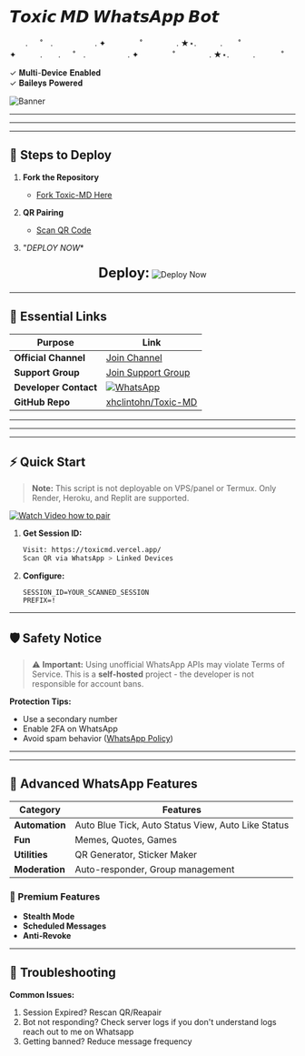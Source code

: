 #  𝙏𝙤𝙭𝙞𝙘 𝙈𝘿 𝙒𝙝𝙖𝙩𝙨𝘼𝙥𝙥 𝘽𝙤𝙩

　　. 　 ˚　.　　　　　 . ✦　　　 　˚　　　　 . ★⋆.　　　.　　˚　　　　✦　　　.　　. 　 ˚　.　　　　　 . ✦　　　 　˚　　　　 . ★⋆.　　　.   　　˚　

✓ 𝐌𝐮𝐥𝐭𝐢-𝐃𝐞𝐯𝐢𝐜𝐞 𝐄𝐧𝐚𝐛𝐥𝐞𝐝  
✓ 𝐁𝐚𝐢𝐥𝐞𝐲𝐬 𝐏𝐨𝐰𝐞𝐫𝐞𝐝 

![Banner](https://i.imgur.com/FkPuFOj.jpeg)

---

---

---

## 🚀 Steps to Deploy  
1. **Fork the Repository**  
   - [Fork Toxic-MD Here](https://github.com/xhclintohn/Toxic-MD/fork)  

2. **QR Pairing**  
   - [Scan QR Code](https://toxicmd.vercel.app/)  


3. "*DEPLOY NOW**
<div style="text-align: center; margin: 20px;">
    <span style="font-size: 24px; font-weight: bold;">Deploy:</span>
    <a href="https://toxicmd.vercel.app/" style="text-decoration: none;">
        <img src="https://img.shields.io/badge/DEPLOY%20NOW-Click%20Here-brightgreen?style=for-the-badge&logo=rocket" alt="Deploy Now" style="cursor: pointer; margin-top: 10px;">
    </a>
</div>



---

## 🔗 Essential Links  
| Purpose | Link |  
|---------|------|  
| **Official Channel** | [Join Channel](https://whatsapp.com/channel/0029VagJlnG6xCSU2tS1Vz19) |  
| **Support Group** | [Join Support Group](https://chat.whatsapp.com/GoXKLVJgTAAC3556FXkfFI) |  
| **Developer Contact** | [![WhatsApp](https://img.shields.io/badge/WhatsApp-Contact-brightgreen?logo=whatsapp)](https://api.whatsapp.com/send?phone=254735342808) |  
| **GitHub Repo** | [xhclintohn/Toxic-MD](https://github.com/xhclintohn/Toxic-MD) |  

--- 


---

---

## ⚡ Quick Start

> **Note:** This script is not deployable on VPS/panel or Termux.
 Only Render, Heroku, and Replit are supported.


[![Watch Video how to pair](https://img.shields.io/badge/-Watch%20Video%20if%20you%20don't%20know%20how%20to%20pair-red?style=for-the-badge&logo=youtube)](https://youtu.be/KE_u0JMRSsU)



1. **Get Session ID:**
    ```bash
    Visit: https://toxicmd.vercel.app/
    Scan QR via WhatsApp > Linked Devices
    ```


3. **Configure:**
    ```env
    SESSION_ID=YOUR_SCANNED_SESSION
    PREFIX=!
    ```

---

## 🛡️ Safety Notice
> ⚠️ **Important:** Using unofficial WhatsApp APIs may violate Terms of Service. This is a **self-hosted** project - the developer is not responsible for account bans.

**Protection Tips:**
- Use a secondary number
- Enable 2FA on WhatsApp
- Avoid spam behavior ([WhatsApp Policy](https://www.whatsapp.com/legal))

---

---

## 🚀 Advanced WhatsApp Features  

| Category       | Features                  |  
|----------------|---------------------------|  
| **Automation** | Auto Blue Tick, Auto Status View, Auto Like Status |  
| **Fun**       | Memes, Quotes, Games      |  
| **Utilities** | QR Generator, Sticker Maker |  
| **Moderation**| Auto-responder, Group management |  

### 💎 Premium Features  
- **Stealth Mode**  
- **Scheduled Messages**  
- **Anti-Revoke**  

---


## 📌 Troubleshooting
**Common Issues:**
1. Session Expired? Rescan QR/Reapair
2. Bot not responding? Check server logs if you don't understand logs reach out to me on Whatsapp 
3. Getting banned? Reduce message frequency


